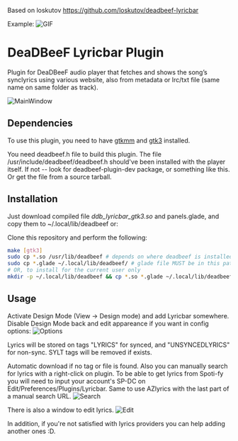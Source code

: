 Based on loskutov https://github.com/loskutov/deadbeef-lyricbar

Example:
![GIF](https://github.com/AsVHEn/deadbeef-lyricbar/assets/4272271/2506a8cb-2c94-4a73-99c7-33b7aa22e26e)

# DeaDBeeF Lyricbar Plugin
Plugin for DeaDBeeF audio player that fetches and shows the song’s synclyrics using various website, also from metadata or lrc/txt file (same name on same folder as track).

![MainWindow](https://user-images.githubusercontent.com/4272271/129489072-7d3b6b56-a8da-4230-b476-3cee2c3ca1bb.png)


## Dependencies
To use this plugin, you need to have [gtkmm](http://www.gtkmm.org/) and [gtk3](https://www.gtk.org/) installed.

You need deadbeef.h file to build this plugin. The file /usr/include/deadbeef/deadbeef.h should've been installed with the player itself. If not -- look for deadbeef-plugin-dev package, or something like this. Or get the file from a source tarball.

## Installation
Just download compiled file _ddb_lyricbar_gtk3.so_ and panels.glade, and copy them to ~/.local/lib/deadbeef or:

Clone this repository and perform the following:
```sh
make [gtk3]
sudo cp *.so /usr/lib/deadbeef # depends on where deadbeef is installed
sudo cp *.glade ~/.local/lib/deadbeef/ # glade file MUST be in this path
# OR, to install for the current user only
mkdir -p ~/.local/lib/deadbeef && cp *.so *.glade ~/.local/lib/deadbeef
```

## Usage
Activate Design Mode (View → Design mode) and add Lyricbar somewhere. Disable Design Mode back and edit appareance if you want in config options:
![Options](https://github.com/AsVHEn/deadbeef-lyricbar/assets/4272271/a4fe1043-3b8c-417d-877f-06826bb2eb71)

Lyrics will be stored on tags "LYRICS" for synced, and "UNSYNCEDLYRICS" for non-sync. SYLT tags will be removed if exists.

Automatic download if no tag or file is found. Also you can manually search for lyrics with a right-click on plugin. To be able to get lyrics from Spoti-fy you will need to input your account's SP-DC on Edit/Preferences/Plugins/Lyricbar.
Same to use AZlyrics with the last part of a manual search URL.
![Search](https://github.com/AsVHEn/deadbeef-lyricbar/assets/4272271/cc7e38c9-8046-423f-ab2b-aebd957fd8be)

There is also a window to edit lyrics.
![Edit](https://github.com/AsVHEn/deadbeef-lyricbar/assets/4272271/85eed130-f9bb-44f9-83de-8a74f9f5aad3)


In addition, if you're not satisfied with lyrics providers you can help adding another ones :D.
